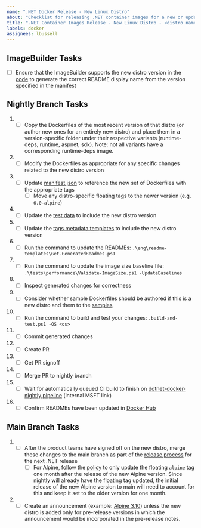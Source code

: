 ```yaml
---
name: ".NET Docker Release - New Linux Distro"
about: "Checklist for releasing .NET container images for a new or updated Linux distro"
title: ".NET Container Images Release - New Linux Distro - <distro name/version>"
labels: docker
assignees: lbussell
---
```


## ImageBuilder Tasks

- [ ] Ensure that the ImageBuilder supports the new distro version in the [code](https://github.com/dotnet/docker-tools/blob/main/src/Microsoft.DotNet.ImageBuilder/src/McrTagsMetadataGenerator.cs) to generate the correct README display name from the version specified in the manifest

## Nightly Branch Tasks

1. - [ ] Copy the Dockerfiles of the most recent version of that distro (or author new ones for an entirely new distro) and place them in a version-specific folder under their respective variants (runtime-deps, runtime, aspnet, sdk). Note: not all variants have a corresponding runtime-deps image.
1. - [ ] Modify the Dockerfiles as appropriate for any specific changes related to the new distro version
1. - [ ] Update [manifest.json](https://github.com/dotnet/dotnet-docker/blob/nightly/manifest.json) to reference the new set of Dockerfiles with the appropriate tags
      - [ ] Move any distro-specific floating tags to the newer version (e.g. `6.0-alpine`)
1. - [ ] Update the [test data](https://github.com/dotnet/dotnet-docker/blob/nightly/tests/Microsoft.DotNet.Docker.Tests/TestData.cs) to include the new distro version
1. - [ ] Update the [tags metadata templates](https://github.com/dotnet/dotnet-docker/tree/main/eng/mcr-tags-metadata-templates) to include the new distro version
1. - [ ] Run the command to update the READMEs: `.\eng\readme-templates\Get-GeneratedReadmes.ps1`
1. - [ ] Run the command to update the image size baseline file: `.\tests\performance\Validate-ImageSize.ps1 -UpdateBaselines`
1. - [ ] Inspect generated changes for correctness
1. - [ ] Consider whether sample Dockerfiles should be authored if this is a new distro and them to the [samples](https://github.com/dotnet/dotnet-docker/tree/main/samples)
1. - [ ] Run the command to build and test your changes: `.build-and-test.ps1 -OS <os>`
1. - [ ] Commit generated changes
1. - [ ] Create PR
1. - [ ] Get PR signoff
1. - [ ] Merge PR to nightly branch
1. - [ ] Wait for automatically queued CI build to finish on [dotnet-docker-nightly pipeline](https://dev.azure.com/dnceng/internal/_build?definitionId=359) (internal MSFT link)
1. - [ ] Confirm READMEs have been updated in [Docker Hub](https://hub.docker.com/_/microsoft-dotnet)

## Main Branch Tasks

1. - [ ] After the product teams have signed off on the new distro, merge these changes to the main branch as part of the [release process](https://github.com/dotnet/release/blob/main/.github/ISSUE_TEMPLATE/dotnet-docker-servicing-release.md) for the next .NET release
      - [ ] For Alpine, follow the [policy](https://github.com/dotnet/dotnet-docker/blob/main/documentation/supported-tags.md) to only update the floating `alpine` tag one month after the release of the new Alpine version. Since nightly will already have the floating tag updated, the initial release of the new Alpine version to main will need to account for this and keep it set to the older version for one month.
1. - [ ] Create an announcement (example: [Alpine 3.10](https://github.com/dotnet/dotnet-docker/issues/1418)) unless the new distro is added only for pre-release versions in which the announcement would be incorporated in the pre-release notes.
